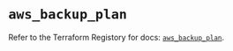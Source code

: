 # `aws_backup_plan`

Refer to the Terraform Registory for docs: [`aws_backup_plan`](https://registry.terraform.io/providers/hashicorp/aws/4.63.0/docs/resources/backup_plan).
